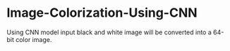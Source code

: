# Image-Colorization-Using-CNN
Using CNN model input black and white image will be converted into a 64-bit color image.
